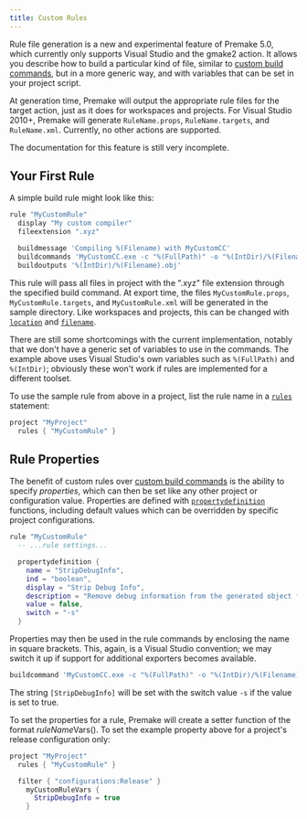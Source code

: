 ```yaml
---
title: Custom Rules
---
```


Rule file generation is a new and experimental feature of Premake 5.0, which currently only supports Visual Studio and the gmake2 action. It allows you describe how to build a particular kind of file, similar to [custom build commands](Custom-Build-Commands.md), but in a more generic way, and with variables that can be set in your project script.

At generation time, Premake will output the appropriate rule files for the target action, just as it does for workspaces and projects.  For Visual Studio 2010+, Premake will generate `RuleName.props`, `RuleName.targets`, and `RuleName.xml`. Currently, no other actions are supported.

The documentation for this feature is still very incomplete.


## Your First Rule

A simple build rule might look like this:

```lua
rule "MyCustomRule"
  display "My custom compiler"
  fileextension ".xyz"

  buildmessage 'Compiling %(Filename) with MyCustomCC'
  buildcommands 'MyCustomCC.exe -c "%(FullPath)" -o "%(IntDir)/%(Filename).obj"'
  buildoutputs '%(IntDir)/%(Filename).obj'
```

This rule will pass all files in project with the ".xyz" file extension through the specified build command. At export time, the files `MyCustomRule.props`, `MyCustomRule.targets`, and `MyCustomRule.xml` will be generated in the sample directory. Like workspaces and projects, this can be changed with [`location`](location.md) and [`filename`](filename.md).

There are still some shortcomings with the current implementation, notably that we don't have a generic set of variables to use in the commands. The example above uses Visual Studio's own variables such as `%(FullPath)` and `%(IntDir)`; obviously these won't work if rules are implemented for a different toolset.

To use the sample rule from above in a project, list the rule name in a [`rules`](rules.md) statement:

```lua
project "MyProject"
  rules { "MyCustomRule" }
```


## Rule Properties

The benefit of custom rules over [custom build commands](Custom-Build-Commands.md) is the ability to specify *properties*, which can then be set like any other project or configuration value. Properties are defined with [`propertydefinition`](propertydefinition.md) functions, including default values which can be overridden by specific project configurations.

```lua
rule "MyCustomRule"
  -- ...rule settings...

  propertydefinition {
    name = "StripDebugInfo",
    ind = "boolean",
    display = "Strip Debug Info",
    description = "Remove debug information from the generated object files"
    value = false,
    switch = "-s"
  }
```

Properties may then be used in the rule commands by enclosing the name in square brackets. This, again, is a Visual Studio convention; we may switch it up if support for additional exporters becomes available.

```lua
buildcommand 'MyCustomCC.exe -c "%(FullPath)" -o "%(IntDir)/%(Filename).obj" [StripDebugInfo]'
```

The string `[StripDebugInfo]` will be set with the switch value `-s` if the value is set to true.

To set the properties for a rule, Premake will create a setter function of the format *ruleName*Vars(). To set the example property above for a project's release configuration only:

```lua
project "MyProject"
  rules { "MyCustomRule" }

  filter { "configurations:Release" }
    myCustomRuleVars {
      StripDebugInfo = true
    }
```
